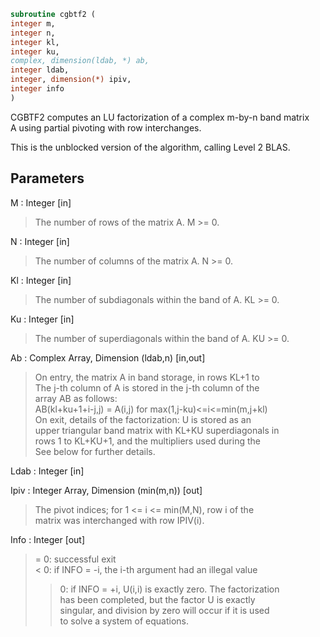 ```fortran  
subroutine cgbtf2 (  
integer m,  
integer n,  
integer kl,  
integer ku,  
complex, dimension(ldab, *) ab,  
integer ldab,  
integer, dimension(*) ipiv,  
integer info  
)  
```  
  
CGBTF2 computes an LU factorization of a complex m-by-n band matrix  
A using partial pivoting with row interchanges.  
  
This is the unblocked version of the algorithm, calling Level 2 BLAS.  
  
## Parameters  
M : Integer [in]  
> The number of rows of the matrix A.  M >= 0.  
  
N : Integer [in]  
> The number of columns of the matrix A.  N >= 0.  
  
Kl : Integer [in]  
> The number of subdiagonals within the band of A.  KL >= 0.  
  
Ku : Integer [in]  
> The number of superdiagonals within the band of A.  KU >= 0.  
  
Ab : Complex Array, Dimension (ldab,n) [in,out]  
> On entry, the matrix A in band storage, in rows KL+1 to  
> The j-th column of A is stored in the j-th column of the  
> array AB as follows:  
> AB(kl+ku+1+i-j,j) = A(i,j) for max(1,j-ku)<=i<=min(m,j+kl)  
> On exit, details of the factorization: U is stored as an  
> upper triangular band matrix with KL+KU superdiagonals in  
> rows 1 to KL+KU+1, and the multipliers used during the  
> See below for further details.  
  
Ldab : Integer [in]  
  
Ipiv : Integer Array, Dimension (min(m,n)) [out]  
> The pivot indices; for 1 <= i <= min(M,N), row i of the  
> matrix was interchanged with row IPIV(i).  
  
Info : Integer [out]  
> = 0: successful exit  
> < 0: if INFO = -i, the i-th argument had an illegal value  
> > 0: if INFO = +i, U(i,i) is exactly zero. The factorization  
> has been completed, but the factor U is exactly  
> singular, and division by zero will occur if it is used  
> to solve a system of equations.  
  
